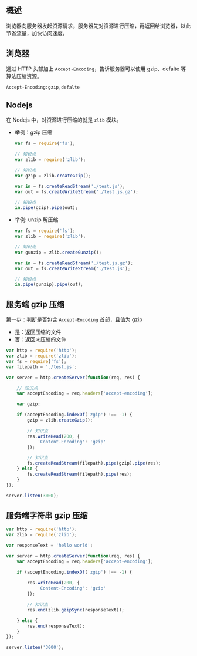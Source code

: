 ## 概述

浏览器向服务器发起资源请求，服务器先对资源进行压缩，再返回给浏览器，以此节省流量，加快访问速度。

## 浏览器

通过 HTTP 头部加上 `Accept-Encoding`，告诉服务器可以使用 gzip、defalte 等算法压缩资源。

```
Accept-Encoding:gzip,defalte
```

## Nodejs

在 Nodejs 中，对资源进行压缩的就是 `zlib` 模块。

+   举例：gzip 压缩

    ```js
    var fs = require('fs');

    // 知识点
    var zlib = require('zlib');

    // 知识点
    var gzip = zlib.createGzip();

    var in = fs.createReadStream('./test.js');
    var out = fs.createWriteStream('./test.js.gz');

    // 知识点
    in.pipe(gzip).pipe(out);
    ```

+   举例: unzip 解压缩

    ```js
    var fs = require('fs');
    var zlib = require('zlib');

    // 知识点
    var gunzip = zlib.createGunzip();

    var in = fs.createReadStream('./test.js.gz');
    var out = fs.createWriteStream('./test.js');

    // 知识点
    in.pipe(gunzip).pipe(out);
    ```

## 服务端 gzip 压缩

第一步：判断是否包含 `Accept-Encoding` 首部，且值为 gzip

+   是：返回压缩的文件
+   否：返回未压缩的文件

```js
var http = require('http');
var zlib = require('zlib');
var fs = require('fs');
var filepath = './test.js';

var server = http.createServer(function(req, res) {

    // 知识点
    var acceptEncoding = req.headers['accept-encoding'];

    var gzip;

    if (acceptEncoding.indexOf('zgip') !== -1) {
        gzip = zlib.createGzip();

        // 知识点
        res.writeHead(200, {
            'Content-Encoding': 'gzip'
        });

        // 知识点
        fs.createReadStream(filepath).pipe(gzip).pipe(res);
    } else {
        fs.createReadStream(filepath).pipe(res);
    }
});

server.listen(3000);
```

## 服务端字符串 gzip 压缩

```js
var http = require('http');
var zlib = require('zlib');

var responseText = 'hello world';

var server = http.createServer(function(req, res) {
    var acceptEncoding = req.headers['accept-encoding'];

    if (acceptEncoding.indexOf('zgip') !== -1) {
        
        res.writeHead(200, {
            'Content-Encoding': 'gzip'
        });

        // 知识点
        res.end(zlib.gzipSync(responseText));

    } else {
        res.end(responseText);
    }
});

server.listen('3000');
```